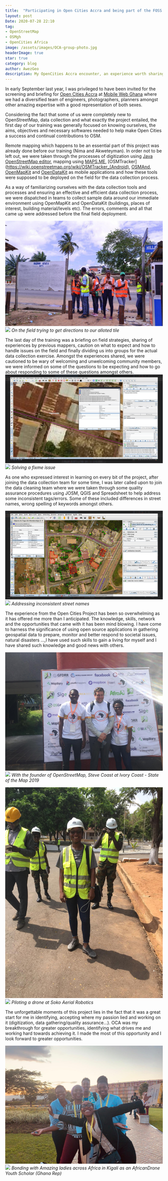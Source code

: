 ```yaml
---
title:  "Participating in Open Cities Accra and being part of the FOSS community"
layout: post
Date: 2020-07-28 22:10
tag: 
- OpenStreetMap
- OSMgh
- OpenCities Africa
image: /assets/images/OCA-group-photo.jpg
headerImage: true
star: true
category: blog
author: AwezGeo
description: My OpenCities Accra encounter, an experience worth sharing
---
```


In early September last year, I was privileged to have been invited for the screening and briefing for [Open Cities Accra](https://opencitiesproject.org/accra/) at [Mobile Web Ghana](https://mobilewebghana.org) where we had a diversified team of engineers, photographers, planners amongst other amazing expertise with a good representation of both sexes.

Considering the fact that some of us were completely new to OpenStreetMap, data collection and what exactly the project entailed,  the first day of our training was generally focused on knowing ourselves, the aims, objectives and necessary softwares needed to help make Open Cities a success and continual contributions to OSM.

Remote mapping which happens to be an essential part of this project was already done before our training (Nima and Akweteyman). In order not to be left out, we were taken through the processes of digitization using [Java OpenStreetMap editor](https://josm.openstreetmap.de/),  mapping using [MAPS.ME](https://maps.me/#gsc.tab), [OSMTracker](https://wiki.openstreetmap.org/wiki/OSMTracker_(Android), [OSMAnd](https://osmand.net), [OpenMapKit](http://openmapkit.org/) and [OpenDataKit](https://opendatakit.org/) as mobile applications and how these tools were supposed to be deployed on the field for the data collection process.

As a way of familiarizing ourselves with the data collection tools and processes and ensuring an effective and efficient data collection process, we were dispatched in teams to collect sample data around our immediate environment using OpenMapKit and OpenDataKit (buildings, places of interest, building material/levels etc). The errors, comments and all that came up were addressed before the final field deployment.

![](/assets/images/field-day.jpg)
<img class="image" src= "(/assets/images/field-day.jpg)">
*On the field trying to get directions to our alloted tile*

The last day of the training was a briefing on field strategies, sharing of experiences by previous mappers, caution on what to expect and how to handle issues on the field and finally dividing us into groups for the actual data collection exercise. Amongst the experiences shared, we were cautioned to be wary of welcoming and unwelcoming community members, we were informed on some of the questions to be expecting and how to go about responding to some of these questions amongst others.                                                                                                        
![](/assets/images/addressing-a-fixme.png)
<img class="image" src= "(/assets/images/addressing-a-fixme.png)">
*Solving a fixme issue*                    

As one who expressed interest in learning on every bit of the project, after joining the data collection team for some time, I was later called upon to join the data cleaning team where we were taken through some quality assurance procedures using JOSM, QGIS and Spreadsheet to help address some inconsistent tags/errors.  Some of these included differences in street names, wrong spelling of keywords amongst others.


![](/assets/images/verifying-street-names-from-one-of-the-mappers.png)
<img class="image" src= "(/assets/images/verifying-street-names-from-one-of-the-mappers)">
*Addressing inconsistent street names*

The experience from the Open Cities Project has been so overwhelming as it has offered me more than I anticipated. The knowledge, skills, network and the opportunities that came with it has been mind blowing.  I have come to harness the significance of using open source applications in gathering geospatial data to prepare, monitor and better respond to societal issues, natural disasters …,I have used such skills to gain a living for myself and I have shared such knowledge and good news with others. 

![](/assets/images/state-of-the-map-africa-2018.jpeg)
<img class="image" src= "(/assets/images/state-of-the-map-africa-2018.jpeg)">
*With the founder of OpenStreetMap, Steve Coast at Ivory Coast - State of the Map 2019*

![](/assets/images/drone-piloting-training-soko.jpeg)
<img class="image" src= "(/assets/images/drone-piloting-training-soko.jpeg)">
 *Piloting a drone at Soko Aerial Robotics*

The unforgettable moments of this project lies in the fact that it was a great start for me in identifying, accepting where my passion lied and working on it (digitization, data gathering/quality assurance…). OCA was my breakthrough for greater opportunities, identifying what drives me and working hard towards achieving it. I made the most of this opportunity and I look forward to greater opportunities.

![](/assets/images/africandroneforum-2020.jpeg)
<img class="image" src= "(/assets/images/africandroneforum-2020.jpeg)">
 *Bonding with Amazing ladies across Africa in Kigali as an AfricanDrone Youth Scholar (Ghana Rep)*

